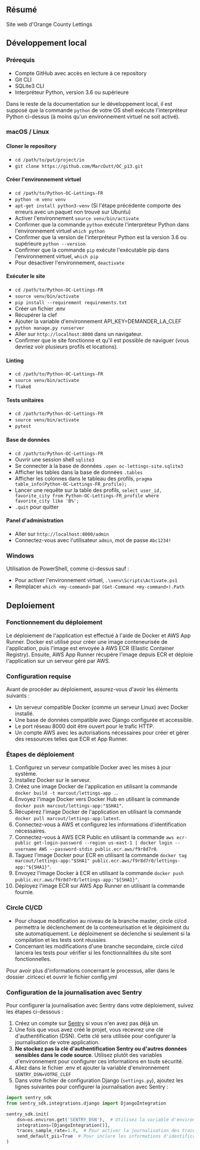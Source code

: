 ## Résumé

Site web d'Orange County Lettings

## Développement local

### Prérequis

- Compte GitHub avec accès en lecture à ce repository
- Git CLI
- SQLite3 CLI
- Interpréteur Python, version 3.6 ou supérieure

Dans le reste de la documentation sur le développement local, il est supposé que la commande `python` de votre OS shell exécute l'interpréteur Python ci-dessus (à moins qu'un environnement virtuel ne soit activé).

### macOS / Linux

#### Cloner le repository

- `cd /path/to/put/project/in`
- `git clone https://github.com/MarcOutt/OC_p13.git`

#### Créer l'environnement virtuel

- `cd /path/to/Python-OC-Lettings-FR`
- `python -m venv venv`
- `apt-get install python3-venv` (Si l'étape précédente comporte des erreurs avec un paquet non trouvé sur Ubuntu)
- Activer l'environnement `source venv/bin/activate`
- Confirmer que la commande `python` exécute l'interpréteur Python dans l'environnement virtuel
`which python`
- Confirmer que la version de l'interpréteur Python est la version 3.6 ou supérieure `python --version`
- Confirmer que la commande `pip` exécute l'exécutable pip dans l'environnement virtuel, `which pip`
- Pour désactiver l'environnement, `deactivate`

#### Exécuter le site

- `cd /path/to/Python-OC-Lettings-FR`
- `source venv/bin/activate`
- `pip install --requirement requirements.txt`
- Créer un fichier .env
- Récupérer la clef 
- Ajouter la variable d'environnement API_KEY=DEMANDER_LA_CLEF
- `python manage.py runserver`
- Aller sur `http://localhost:8000` dans un navigateur.
- Confirmer que le site fonctionne et qu'il est possible de naviguer (vous devriez voir plusieurs profils et locations).

#### Linting

- `cd /path/to/Python-OC-Lettings-FR`
- `source venv/bin/activate`
- `flake8`

#### Tests unitaires

- `cd /path/to/Python-OC-Lettings-FR`
- `source venv/bin/activate`
- `pytest`

#### Base de données

- `cd /path/to/Python-OC-Lettings-FR`
- Ouvrir une session shell `sqlite3`
- Se connecter à la base de données `.open oc-lettings-site.sqlite3`
- Afficher les tables dans la base de données `.tables`
- Afficher les colonnes dans le tableau des profils, `pragma table_info(Python-OC-Lettings-FR_profile);`
- Lancer une requête sur la table des profils, `select user_id, favorite_city from
  Python-OC-Lettings-FR_profile where favorite_city like 'B%';`
- `.quit` pour quitter

#### Panel d'administration

- Aller sur `http://localhost:8000/admin`
- Connectez-vous avec l'utilisateur `admin`, mot de passe `Abc1234!`

### Windows

Utilisation de PowerShell, comme ci-dessus sauf :

- Pour activer l'environnement virtuel, `.\venv\Scripts\Activate.ps1` 
- Remplacer `which <my-command>` par `(Get-Command <my-command>).Path`

## Deploiement

### Fonctionnement du déploiement
Le déploiement de l'application est effectué à l'aide de Docker et AWS App Runner. Docker est utilisé pour créer une image conteneurisée de l'application, puis l'image est envoyée à AWS ECR (Elastic Container Registry). Ensuite, AWS App Runner récupère l'image depuis ECR et déploie l'application sur un serveur géré par AWS.

### Configuration requise

Avant de procéder au déploiement, assurez-vous d'avoir les éléments suivants :
- Un serveur compatible Docker (comme un serveur Linux) avec Docker installé.
- Une base de données compatible avec Django configurée et accessible.
- Le port réseau 8000 doit être ouvert pour le trafic HTTP.
- Un compte AWS avec les autorisations nécessaires pour créer et gérer des ressources telles que ECR et App Runner.

### Étapes de déploiement
1. Configurez un serveur compatible Docker avec les mises à jour système.
2. Installez Docker sur le serveur.
3. Créez une image Docker de l'application en utilisant la commande `docker build -t marcout/lettings-app .`.
4. Envoyez l'image Docker vers Docker Hub en utilisant la commande `docker push marcout/lettings-app:"$SHA1"`.
5. Récupérez l'image Docker de l'application en utilisant la commande `docker pull marcout/lettings-app:latest`.
6. Connectez-vous à AWS et configurez les informations d'identification nécessaires.
7. Connectez-vous à AWS ECR Public en utilisant la commande `aws ecr-public get-login-password --region us-east-1 | docker login --username AWS --password-stdin public.ecr.aws/f9r8d7r0`.
8. Taguez l'image Docker pour ECR en utilisant la commande `docker tag marcout/lettings-app:"$SHA1" public.ecr.aws/f9r8d7r0/lettings-app:"${SHA1}"`.
9. Envoyez l'image Docker à ECR en utilisant la commande `docker push public.ecr.aws/f9r8d7r0/lettings-app:"${SHA1}"`.
10. Déployez l'image ECR sur AWS App Runner en utilisant la commande fournie.

### Circle CI/CD

- Pour chaque modification au niveau de la branche master, circle ci/cd permettra le déclenchement de la conteneurisation et le déploiment du site automatiquement. Le déploimenent se déclenche si seulement si la compilation et les tests sont réussies
- Concernant les modifications d'une branche secondaire, circle ci/cd lancera les tests pour vérifier si les fonctionnalitées du site sont fonctionnelles.

Pour avoir plus d'informations concernant le processus, aller dans le dossier .cirlceci et ouvrir le fichier config.yml

### Configuration de la journalisation avec Sentry

Pour configurer la journalisation avec Sentry dans votre déploiement, suivez les étapes ci-dessous :

1. Créez un compte sur [Sentry](https://sentry.io/) si vous n'en avez pas déjà un.
2. Une fois que vous avez créé le projet, vous recevrez une clé d'authentification (DSN). Cette clé sera utilisée pour configurer la journalisation de votre application.
3. **Ne stockez pas la clé d'authentification Sentry ou d'autres données sensibles dans le code source**. Utilisez plutôt des variables d'environnement pour configurer ces informations en toute sécurité.
4. Allez dans le fichier .env et ajouter la variable d'environnement `SENTRY_DSN=VOTRE_CLEF`
5. Dans votre fichier de configuration Django (`settings.py`), ajoutez les lignes suivantes pour configurer la journalisation avec Sentry :

```python
import sentry_sdk
from sentry_sdk.integrations.django import DjangoIntegration

sentry_sdk.init(
    dsn=os.environ.get('SENTRY_DSN'),  # Utilisez la variable d'environnement pour configurer la clé d'authentification Sentry
    integrations=[DjangoIntegration()],
    traces_sample_rate=1.0,  # Pour activer la journalisation des traces de performances
    send_default_pii=True  # Pour inclure les informations d'identification de l'utilisateur dans les rapports d'erreur
)
```
